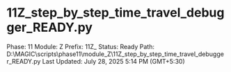 # 11Z_step_by_step_time_travel_debugger_READY.py

Phase: 11
Module: Z
Prefix: 11Z_
Status: Ready
Path: D:\MAGIC\scripts\phase11\module_Z\11Z_step_by_step_time_travel_debugger_READY.py
Last Updated: July 28, 2025 5:14 PM (GMT+5:30)

